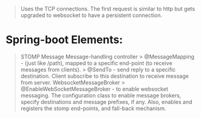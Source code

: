 > Uses the TCP connections.
> The first request is similar to http but gets upgraded to websocket to have a persistent connection.

# Spring-boot Elements:

> STOMP Message
> Message-handling controller
	> @MessageMapping - (just like /path), mapped to a specific end-point (to receive messages from clients).
	> @SendTo - send reply to a specific destination. Client subscribe to this destination to receive message from server.
> WebsocketMessageBroker
	> @EnableWebSocketMessageBroker - to enable websocket messaging. The configuration class to enable message brokers, specify destinations and message prefixes, if any. Also, enables and registers the stomp end-points, and fall-back mechanism.

	
	 

 